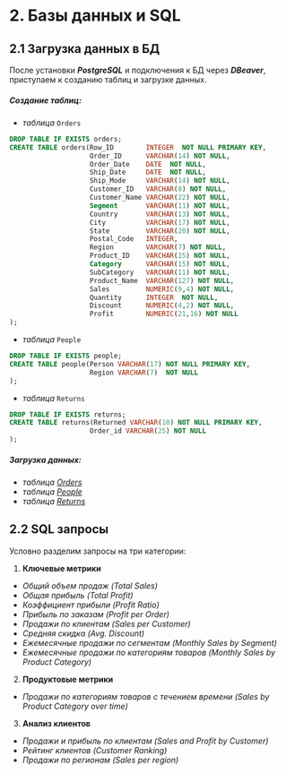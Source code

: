 # 2. Базы данных и SQL
## 2.1 Загрузка данных в БД
После установки ***PostgreSQL*** и подключения к БД через ***DBeaver***, приступаем к созданию таблиц и загрузке данных.
##### Создание таблиц:
- _таблица_ `Orders`
```sql
DROP TABLE IF EXISTS orders;
CREATE TABLE orders(Row_ID        INTEGER  NOT NULL PRIMARY KEY,
                    Order_ID      VARCHAR(14) NOT NULL,
                    Order_Date    DATE  NOT NULL,
                    Ship_Date     DATE  NOT NULL,
                    Ship_Mode     VARCHAR(14) NOT NULL,
                    Customer_ID   VARCHAR(8) NOT NULL,
                    Customer_Name VARCHAR(22) NOT NULL,
                    Segment       VARCHAR(11) NOT NULL,
                    Country       VARCHAR(13) NOT NULL,
                    City          VARCHAR(17) NOT NULL,
                    State         VARCHAR(20) NOT NULL,
                    Postal_Code   INTEGER,
                    Region        VARCHAR(7) NOT NULL,
                    Product_ID    VARCHAR(15) NOT NULL,
                    Category      VARCHAR(15) NOT NULL,
                    SubCategory   VARCHAR(11) NOT NULL,
                    Product_Name  VARCHAR(127) NOT NULL,
                    Sales         NUMERIC(9,4) NOT NULL,
                    Quantity      INTEGER  NOT NULL,
                    Discount      NUMERIC(4,2) NOT NULL,
                    Profit        NUMERIC(21,16) NOT NULL
);
```
- _таблица_ `People`
```sql
DROP TABLE IF EXISTS people;
CREATE TABLE people(Person VARCHAR(17) NOT NULL PRIMARY KEY,
                    Region VARCHAR(7)  NOT NULL
);
```
- _таблица_ `Returns`
```sql
DROP TABLE IF EXISTS returns;
CREATE TABLE returns(Returned VARCHAR(10) NOT NULL PRIMARY KEY,
                    Order_id VARCHAR(25) NOT NULL
);
```
##### Загрузка данных:
- _таблица [Orders](https://github.com/adrianhel/datalearn/raw/main/DE-101/Module2/data/orders.sql)_
- _таблица [People](https://github.com/adrianhel/datalearn/raw/main/DE-101/Module2/data/people.sql)_
- _таблица [Returns](https://github.com/adrianhel/datalearn/raw/main/DE-101/Module2/data/returns.sql)_

## 2.2 SQL запросы
Условно разделим запросы на три категории:
1. **Ключевые метрики**
  - _Общий объем продаж (Total Sales)_
  - _Общая прибыль (Total Profit)_
  - _Коэффициент прибыли (Profit Ratio)_
  - _Прибыль по заказам (Profit per Order)_
  - _Продажи по клиентам (Sales per Customer)_
  - _Средняя скидка (Avg. Discount)_
  - _Ежемесячные продажи по сегментам (Monthly Sales by Segment)_
  - _Ежемесячные продажи по категориям товаров (Monthly Sales by Product Category)_
2. **Продуктовые метрики**
  - _Продажи по категориям товаров с течением времени (Sales by Product Category over time)_
3. **Анализ клиентов**
  - _Продажи и прибыль по клиентам (Sales and Profit by Customer)_
  - _Рейтинг клиентов (Customer Ranking)_
  - _Продажи по регионам (Sales per region)_
